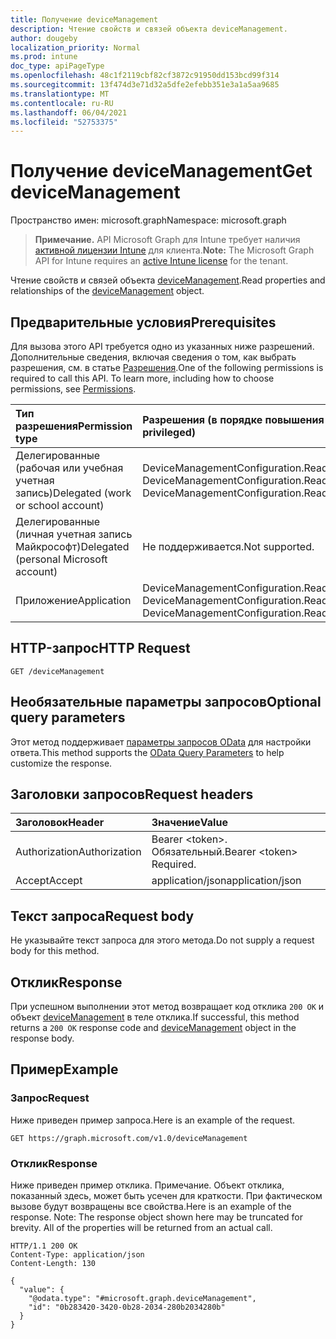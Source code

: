 ```yaml
---
title: Получение deviceManagement
description: Чтение свойств и связей объекта deviceManagement.
author: dougeby
localization_priority: Normal
ms.prod: intune
doc_type: apiPageType
ms.openlocfilehash: 48c1f2119cbf82cf3872c91950dd153bcd99f314
ms.sourcegitcommit: 13f474d3e71d32a5dfe2efebb351e3a1a5aa9685
ms.translationtype: MT
ms.contentlocale: ru-RU
ms.lasthandoff: 06/04/2021
ms.locfileid: "52753375"
---
```

# <a name="get-devicemanagement"></a><span data-ttu-id="bb35f-103">Получение deviceManagement</span><span class="sxs-lookup"><span data-stu-id="bb35f-103">Get deviceManagement</span></span>

<span data-ttu-id="bb35f-104">Пространство имен: microsoft.graph</span><span class="sxs-lookup"><span data-stu-id="bb35f-104">Namespace: microsoft.graph</span></span>

> <span data-ttu-id="bb35f-105">**Примечание.** API Microsoft Graph для Intune требует наличия [активной лицензии Intune](https://go.microsoft.com/fwlink/?linkid=839381) для клиента.</span><span class="sxs-lookup"><span data-stu-id="bb35f-105">**Note:** The Microsoft Graph API for Intune requires an [active Intune license](https://go.microsoft.com/fwlink/?linkid=839381) for the tenant.</span></span>

<span data-ttu-id="bb35f-106">Чтение свойств и связей объекта [deviceManagement](../resources/intune-gpanalyticsservice-devicemanagement.md).</span><span class="sxs-lookup"><span data-stu-id="bb35f-106">Read properties and relationships of the [deviceManagement](../resources/intune-gpanalyticsservice-devicemanagement.md) object.</span></span>

## <a name="prerequisites"></a><span data-ttu-id="bb35f-107">Предварительные условия</span><span class="sxs-lookup"><span data-stu-id="bb35f-107">Prerequisites</span></span>
<span data-ttu-id="bb35f-p101">Для вызова этого API требуется одно из указанных ниже разрешений. Дополнительные сведения, включая сведения о том, как выбрать разрешения, см. в статье [Разрешения](/graph/permissions-reference).</span><span class="sxs-lookup"><span data-stu-id="bb35f-p101">One of the following permissions is required to call this API. To learn more, including how to choose permissions, see [Permissions](/graph/permissions-reference).</span></span>

|<span data-ttu-id="bb35f-110">Тип разрешения</span><span class="sxs-lookup"><span data-stu-id="bb35f-110">Permission type</span></span>|<span data-ttu-id="bb35f-111">Разрешения (в порядке повышения привилегий)</span><span class="sxs-lookup"><span data-stu-id="bb35f-111">Permissions (from least to most privileged)</span></span>|
|:---|:---|
|<span data-ttu-id="bb35f-112">Делегированные (рабочая или учебная учетная запись)</span><span class="sxs-lookup"><span data-stu-id="bb35f-112">Delegated (work or school account)</span></span>|<span data-ttu-id="bb35f-113">DeviceManagementConfiguration.Read.All, DeviceManagementConfiguration.ReadWrite.All</span><span class="sxs-lookup"><span data-stu-id="bb35f-113">DeviceManagementConfiguration.Read.All, DeviceManagementConfiguration.ReadWrite.All</span></span>|
|<span data-ttu-id="bb35f-114">Делегированные (личная учетная запись Майкрософт)</span><span class="sxs-lookup"><span data-stu-id="bb35f-114">Delegated (personal Microsoft account)</span></span>|<span data-ttu-id="bb35f-115">Не поддерживается.</span><span class="sxs-lookup"><span data-stu-id="bb35f-115">Not supported.</span></span>|
|<span data-ttu-id="bb35f-116">Приложение</span><span class="sxs-lookup"><span data-stu-id="bb35f-116">Application</span></span>|<span data-ttu-id="bb35f-117">DeviceManagementConfiguration.Read.All, DeviceManagementConfiguration.ReadWrite.All</span><span class="sxs-lookup"><span data-stu-id="bb35f-117">DeviceManagementConfiguration.Read.All, DeviceManagementConfiguration.ReadWrite.All</span></span>|

## <a name="http-request"></a><span data-ttu-id="bb35f-118">HTTP-запрос</span><span class="sxs-lookup"><span data-stu-id="bb35f-118">HTTP Request</span></span>
<!-- {
  "blockType": "ignored"
}
-->
``` http
GET /deviceManagement
```

## <a name="optional-query-parameters"></a><span data-ttu-id="bb35f-119">Необязательные параметры запросов</span><span class="sxs-lookup"><span data-stu-id="bb35f-119">Optional query parameters</span></span>
<span data-ttu-id="bb35f-120">Этот метод поддерживает [параметры запросов OData](/graph/query-parameters) для настройки ответа.</span><span class="sxs-lookup"><span data-stu-id="bb35f-120">This method supports the [OData Query Parameters](/graph/query-parameters) to help customize the response.</span></span>

## <a name="request-headers"></a><span data-ttu-id="bb35f-121">Заголовки запросов</span><span class="sxs-lookup"><span data-stu-id="bb35f-121">Request headers</span></span>
|<span data-ttu-id="bb35f-122">Заголовок</span><span class="sxs-lookup"><span data-stu-id="bb35f-122">Header</span></span>|<span data-ttu-id="bb35f-123">Значение</span><span class="sxs-lookup"><span data-stu-id="bb35f-123">Value</span></span>|
|:---|:---|
|<span data-ttu-id="bb35f-124">Authorization</span><span class="sxs-lookup"><span data-stu-id="bb35f-124">Authorization</span></span>|<span data-ttu-id="bb35f-125">Bearer &lt;token&gt;. Обязательный.</span><span class="sxs-lookup"><span data-stu-id="bb35f-125">Bearer &lt;token&gt; Required.</span></span>|
|<span data-ttu-id="bb35f-126">Accept</span><span class="sxs-lookup"><span data-stu-id="bb35f-126">Accept</span></span>|<span data-ttu-id="bb35f-127">application/json</span><span class="sxs-lookup"><span data-stu-id="bb35f-127">application/json</span></span>|

## <a name="request-body"></a><span data-ttu-id="bb35f-128">Текст запроса</span><span class="sxs-lookup"><span data-stu-id="bb35f-128">Request body</span></span>
<span data-ttu-id="bb35f-129">Не указывайте текст запроса для этого метода.</span><span class="sxs-lookup"><span data-stu-id="bb35f-129">Do not supply a request body for this method.</span></span>

## <a name="response"></a><span data-ttu-id="bb35f-130">Отклик</span><span class="sxs-lookup"><span data-stu-id="bb35f-130">Response</span></span>
<span data-ttu-id="bb35f-131">При успешном выполнении этот метод возвращает код отклика `200 OK` и объект [deviceManagement](../resources/intune-gpanalyticsservice-devicemanagement.md) в теле отклика.</span><span class="sxs-lookup"><span data-stu-id="bb35f-131">If successful, this method returns a `200 OK` response code and [deviceManagement](../resources/intune-gpanalyticsservice-devicemanagement.md) object in the response body.</span></span>

## <a name="example"></a><span data-ttu-id="bb35f-132">Пример</span><span class="sxs-lookup"><span data-stu-id="bb35f-132">Example</span></span>

### <a name="request"></a><span data-ttu-id="bb35f-133">Запрос</span><span class="sxs-lookup"><span data-stu-id="bb35f-133">Request</span></span>
<span data-ttu-id="bb35f-134">Ниже приведен пример запроса.</span><span class="sxs-lookup"><span data-stu-id="bb35f-134">Here is an example of the request.</span></span>
``` http
GET https://graph.microsoft.com/v1.0/deviceManagement
```

### <a name="response"></a><span data-ttu-id="bb35f-135">Отклик</span><span class="sxs-lookup"><span data-stu-id="bb35f-135">Response</span></span>
<span data-ttu-id="bb35f-p102">Ниже приведен пример отклика. Примечание. Объект отклика, показанный здесь, может быть усечен для краткости. При фактическом вызове будут возвращены все свойства.</span><span class="sxs-lookup"><span data-stu-id="bb35f-p102">Here is an example of the response. Note: The response object shown here may be truncated for brevity. All of the properties will be returned from an actual call.</span></span>
``` http
HTTP/1.1 200 OK
Content-Type: application/json
Content-Length: 130

{
  "value": {
    "@odata.type": "#microsoft.graph.deviceManagement",
    "id": "0b283420-3420-0b28-2034-280b2034280b"
  }
}
```




